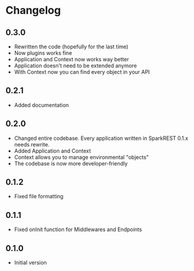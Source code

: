 # Changelog

## 0.3.0

- Rewritten the code (hopefully for the last time)
- Now plugins works fine
- Application and Context now works way better
- Application doesn't need to be extended anymore
- With Context now you can find every object in your API

## 0.2.1

- Added documentation

## 0.2.0

- Changed entire codebase. Every application written in SparkREST 0.1.x needs rewrite.
- Added Application and Context
- Context allows you to manage environmental "objects"
- The codebase is now more developer-friendly

## 0.1.2

- Fixed file formatting

## 0.1.1

- Fixed onInit function for Middlewares and Endpoints

## 0.1.0

- Initial version
